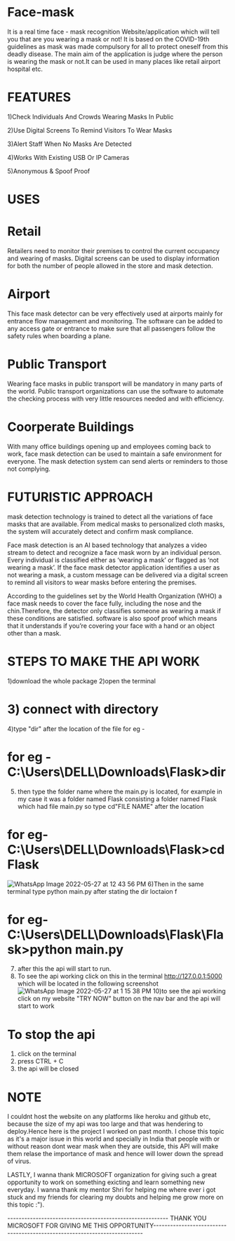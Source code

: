 # Face-mask
It is a real time face - mask recognition Website/application which will tell you that are you wearing a mask or not! It is based on the COVID-19th guidelines as mask was made compulsory for all to protect oneself from this deadly disease.
The main aim of the application is judge where the person is wearing the mask or not.It can be used in many places like retail airport hospital etc.


# FEATURES
1)Check Individuals And Crowds Wearing Masks In Public

2)Use Digital Screens To Remind Visitors To Wear Masks

3)Alert Staff When No Masks Are Detected

4)Works With Existing USB Or IP Cameras

5)Anonymous & Spoof Proof

# USES

# Retail
Retailers need to monitor their premises to control the current occupancy and wearing of masks. Digital screens can be used to display information for
both the number of people allowed in the store and mask detection.

# Airport
This face mask detector can be very effectively used at airports mainly for entrance flow management and monitoring. The software can be added to any access
gate or entrance to make sure that all passengers follow the safety rules when boarding a plane.

# Public Transport
Wearing face masks in public transport will be mandatory in many parts of the world. Public transport organizations can use the software to automate the checking
process with very little resources needed and with efficiency.

# Coorperate Buildings
With many office buildings opening up and employees coming back to work, face mask detection can be used to maintain a safe environment for everyone. The mask detection 
system can send alerts or reminders to those not complying.





# FUTURISTIC APPROACH
mask detection technology is trained to detect all the variations of face masks that are available. From medical masks to personalized cloth masks, the system will
accurately detect and confirm mask compliance.

Face mask detection is an AI based technology that analyzes a video stream to detect and recognize a face mask worn by an individual person. Every individual is 
classified either as ‘wearing a mask’ or flagged as ‘not wearing a mask’. If the face mask detector application identifies a user as not wearing a mask, a custom 
message can be delivered via a digital screen to remind all visitors to wear masks before entering the premises.

According to the guidelines set by the World Health Organization (WHO) a face mask needs to cover the face fully, including the nose and the chin.Therefore, the
detector only classifies someone as wearing a mask if these conditions are satisfied. software is also spoof proof which means that it understands if you’re
covering your face with a hand or an object other than a mask.





# STEPS TO MAKE THE API WORK
1)download the whole package 
2)open the terminal
# 3) connect with directory
4)type "dir" after the location of the file for eg -
# for eg - C:\Users\DELL\Downloads\Flask>dir
5) then type the folder name where the main.py is located, for example in my case it was a folder named Flask consisting a folder named Flask which had file main.py
so type cd"FILE NAME" after the location 
# for eg- C:\Users\DELL\Downloads\Flask>cd Flask
![WhatsApp Image 2022-05-27 at 12 43 56 PM](https://user-images.githubusercontent.com/89337719/170650290-89f88236-2f1c-4120-9a5c-117d634609e3.jpeg)
6)Then in the same terminal type python main.py after stating the dir loctaion f
# for eg- C:\Users\DELL\Downloads\Flask\Flask>python main.py
7) after this the api will start to run.
8) To see the api working click on this in the terminal http://127.0.0.1:5000
which will be located in the following screenshot
 ![WhatsApp Image 2022-05-27 at 1 15 38 PM](https://user-images.githubusercontent.com/89337719/170654301-9a432e94-de14-406b-b2c9-1e5c1b927dc3.jpeg)
10)to see the api working click on my website "TRY NOW" button on the nav bar and the api will start to work
# To stop the api 
1) click on the terminal 
2) press CTRL + C
3) the api will be closed 







# NOTE
I couldnt host the website on any platforms like heroku and github etc, because the size of my api was too large and that was hendering to deploy.Hence here is the 
project I worked on past month. I chose this topic as it's a major issue in this world and specially in India that people with or without reason dont wear mask
when they are outside, this API will make them relase the importance of mask and hence will lower down the spread of virus.

LASTLY, I wanna thank MICROSOFT organization for giving such a great opportunity to work on something exicting and learn something new everyday. 
I wanna thank my mentor Shri for helping me where ever i got stuck and my friends for clearing my doubts and helping me grow more on this topic :"). 

--------------------------------------------------------- THANK YOU MICROSOFT FOR GIVING ME THIS OPPORTUNITY--------------------------------------------------------------------------

